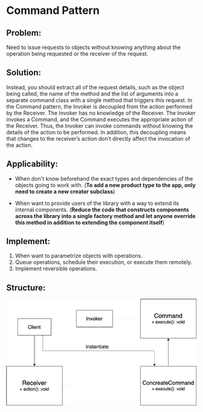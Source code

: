 # Command Pattern

## Problem:
Need to issue requests to objects without knowing anything about the operation being requested or the receiver of the request.

## Solution:
Instead, you should extract all of the request details, such as the object being called, the name of the method and the list of arguments into a separate command class with a single method that triggers this request. In the Command pattern, the Invoker is decoupled from the action performed by the Receiver. The Invoker has no knowledge of the Receiver. The Invoker invokes a Command, and the Command executes the appropriate action of the Receiver. Thus, the Invoker can invoke commands without knowing the details of the action to be performed. In addition, this decoupling means that changes to the receiver’s action don’t directly affect the invocation of the action.

## Applicability:
* When don't know beforehand the exact types and dependencies of the objects going to work with. (**To add a new product type to the app, only need to create a new creator subclass**)

* When want to provide users of the library with a way to extend its internal components. (**Reduce the code that constructs components across the library into a single factory method and let anyone override this method in addition to extending the component itself**)

## Implement:
1. When want to parametrize objects with operations. 
2. Queue operations, schedule their execution, or execute them remotely.
3. Implement reversible operations.

## Structure:
![](./Command.drawio.png)